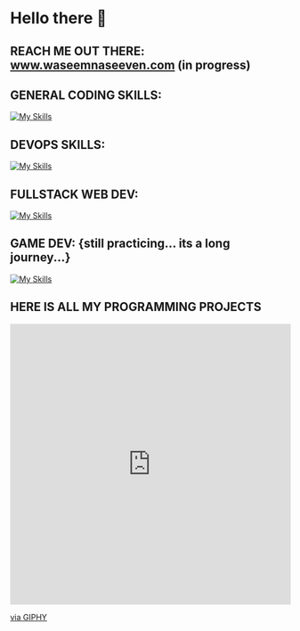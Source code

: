 # Hello there 👋

## REACH ME OUT THERE: www.waseemnaseeven.com (in progress)

## GENERAL CODING SKILLS:

[![My Skills](https://skillicons.dev/icons?i=bash,c,cpp,py,js,ts)](https://skillicons.dev)

## DEVOPS SKILLS:

[![My Skills](https://skillicons.dev/icons?i=aws,docker,kubernetes,postgres,ansible,elasticsearch)](https://skillicons.dev)

## FULLSTACK WEB DEV:

[![My Skills](https://skillicons.dev/icons?i=vite,react,bootstrap,nodejs,nestjs,prisma)](https://skillicons.dev)

## GAME DEV: {still practicing... its a long journey...}

[![My Skills](https://skillicons.dev/icons?i=unreal,cpp)](https://skillicons.dev) 

## HERE IS ALL MY PROGRAMMING PROJECTS 

<div style="width:100%;height:0;padding-bottom:100%;position:relative;"><iframe src="https://giphy.com/embed/wyyd8d9IPry3qOBW4W" width="100%" height="100%" style="position:absolute" frameBorder="0" class="giphy-embed" allowFullScreen></iframe></div><p><a href="https://giphy.com/gifs/netflix-avatar-the-last-airbender-netflix-netfix-wyyd8d9IPry3qOBW4W">via GIPHY</a></p>
